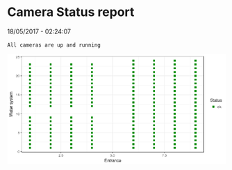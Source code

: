 Camera Status report
================
18/05/2017 - 02:24:07

    All cameras are up and running

![](camreport_files/figure-markdown_github/unnamed-chunk-2-1.png)
